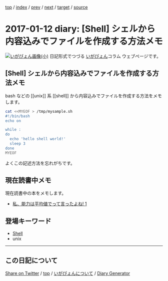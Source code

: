 [top](../index.html) 
 / [index](index.html) 
 / [prev](ig170111.html) 
 / [next](ig170113.html) 
 / [target](https://igapyon.github.io/diary/2017/ig170112.html) 
 / [source](https://github.com/igapyon/diary/blob/gh-pages/2017/ig170112.html.src.md) 

2017-01-12 diary: [Shell] シェルから内容込みでファイルを作成する方法メモ
=====================================================================================================
[![いがぴょん画像(小)](https://igapyon.github.io/diary/images/iga200306s.jpg "いがぴょん")](https://igapyon.github.io/diary/memo/memoigapyon.html) 日記形式でつづる [いがぴょん](https://igapyon.github.io/diary/memo/memoigapyon.html)コラム ウェブページです。

## [Shell] シェルから内容込みでファイルを作成する方法メモ

bash などの [[unix]] 系 [[shell]] から内容込みでファイルを作成する方法をメモします。

```sh
cat <<MYEOF > /tmp/mysample.sh
#!/bin/bash
echo on

while : 
do
  echo 'hello shell world!'
  sleep 3
done
MYEOF
```

よくこの記述方法を忘れがちです。

## 現在読書中メモ

現在読書中の本をメモします。

* [私、能力は平均値でって言ったよね! 1](https://www.amazon.co.jp/exec/obidos/ASIN/4803009228/igapyondiary-22)



## 登場キーワード

* [Shell](../keyword/shell.html)
* unix

----------------------------------------------------------------------------------------------------

## この日記について

[Share on Twitter](https://twitter.com/intent/tweet?hashtags=igapyon%2Cdiary%2C%E3%81%84%E3%81%8C%E3%81%B4%E3%82%87%E3%82%93%2CShell%2Cunix&text=%5BShell%5D+%E3%82%B7%E3%82%A7%E3%83%AB%E3%81%8B%E3%82%89%E5%86%85%E5%AE%B9%E8%BE%BC%E3%81%BF%E3%81%A7%E3%83%95%E3%82%A1%E3%82%A4%E3%83%AB%E3%82%92%E4%BD%9C%E6%88%90%E3%81%99%E3%82%8B%E6%96%B9%E6%B3%95%E3%83%A1%E3%83%A2&url=https%3A%2F%2Figapyon.github.io%2Fdiary%2F2017%2Fig170112.html) / [top](../index.html) / [いがぴょんについて](https://igapyon.github.io/diary/memo/memoigapyon.html) / [Diary Generator](https://github.com/igapyon/igapyonv3)
